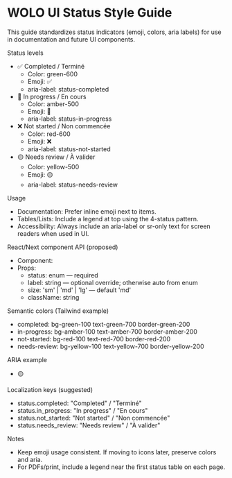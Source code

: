 # WOLO UI Status Style Guide

This guide standardizes status indicators (emoji, colors, aria labels) for use in documentation and future UI components.

Status levels
- ✅ Completed / Terminé
  - Color: green-600
  - Emoji: ✅
  - aria-label: status-completed
- 🚧 In progress / En cours
  - Color: amber-500
  - Emoji: 🚧
  - aria-label: status-in-progress
- ❌ Not started / Non commencée
  - Color: red-600
  - Emoji: ❌
  - aria-label: status-not-started
- 🟡 Needs review / À valider
  - Color: yellow-500
  - Emoji: 🟡
  - aria-label: status-needs-review

Usage
- Documentation: Prefer inline emoji next to items.
- Tables/Lists: Include a legend at top using the 4-status pattern.
- Accessibility: Always include an aria-label or sr-only text for screen readers when used in UI.

React/Next component API (proposed)
- Component: <StatusBadge status="completed|in-progress|not-started|needs-review" label="Optional text" />
- Props:
  - status: enum — required
  - label: string — optional override; otherwise auto from enum
  - size: 'sm' | 'md' | 'lg' — default 'md'
  - className: string

Semantic colors (Tailwind example)
- completed: bg-green-100 text-green-700 border-green-200
- in-progress: bg-amber-100 text-amber-700 border-amber-200
- not-started: bg-red-100 text-red-700 border-red-200
- needs-review: bg-yellow-100 text-yellow-700 border-yellow-200

ARIA example
- <span role="status" aria-label="status-needs-review">🟡</span>

Localization keys (suggested)
- status.completed: "Completed" / "Terminé"
- status.in_progress: "In progress" / "En cours"
- status.not_started: "Not started" / "Non commencée"
- status.needs_review: "Needs review" / "À valider"

Notes
- Keep emoji usage consistent. If moving to icons later, preserve colors and aria.
- For PDFs/print, include a legend near the first status table on each page.
